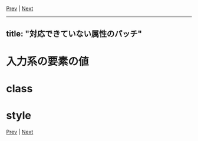 [Prev](https://github.com/Ubugeeei/chibivue/blob/main/books/japanese/17_scheduler.md) | [Next](https://github.com/Ubugeeei/chibivue/blob/main/books/japanese/milstones.md)

---
title: "対応できていない属性のパッチ"
---

# 入力系の要素の値

# class

# style


[Prev](https://github.com/Ubugeeei/chibivue/blob/main/books/japanese/17_scheduler.md) | [Next](https://github.com/Ubugeeei/chibivue/blob/main/books/japanese/milstones.md)